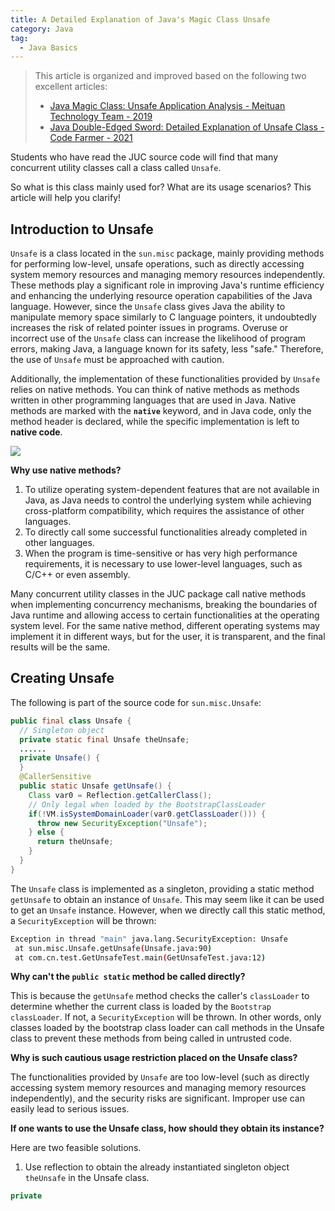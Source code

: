 ```yaml
---
title: A Detailed Explanation of Java's Magic Class Unsafe
category: Java
tag:
  - Java Basics
---
```


> This article is organized and improved based on the following two excellent articles:
>
> - [Java Magic Class: Unsafe Application Analysis - Meituan Technology Team - 2019](https://tech.meituan.com/2019/02/14/talk-about-java-magic-class-unsafe.html)
> - [Java Double-Edged Sword: Detailed Explanation of Unsafe Class - Code Farmer - 2021](https://xie.infoq.cn/article/8b6ed4195e475bfb32dacc5cb)

<!-- markdownlint-disable MD024 -->

Students who have read the JUC source code will find that many concurrent utility classes call a class called `Unsafe`.

So what is this class mainly used for? What are its usage scenarios? This article will help you clarify!

## Introduction to Unsafe

`Unsafe` is a class located in the `sun.misc` package, mainly providing methods for performing low-level, unsafe operations, such as directly accessing system memory resources and managing memory resources independently. These methods play a significant role in improving Java's runtime efficiency and enhancing the underlying resource operation capabilities of the Java language. However, since the `Unsafe` class gives Java the ability to manipulate memory space similarly to C language pointers, it undoubtedly increases the risk of related pointer issues in programs. Overuse or incorrect use of the `Unsafe` class can increase the likelihood of program errors, making Java, a language known for its safety, less "safe." Therefore, the use of `Unsafe` must be approached with caution.

Additionally, the implementation of these functionalities provided by `Unsafe` relies on native methods. You can think of native methods as methods written in other programming languages that are used in Java. Native methods are marked with the **`native`** keyword, and in Java code, only the method header is declared, while the specific implementation is left to **native code**.

![](https://oss.javaguide.cn/github/javaguide/java/basis/unsafe/image-20220717115231125.png)

**Why use native methods?**

1. To utilize operating system-dependent features that are not available in Java, as Java needs to control the underlying system while achieving cross-platform compatibility, which requires the assistance of other languages.
2. To directly call some successful functionalities already completed in other languages.
3. When the program is time-sensitive or has very high performance requirements, it is necessary to use lower-level languages, such as C/C++ or even assembly.

Many concurrent utility classes in the JUC package call native methods when implementing concurrency mechanisms, breaking the boundaries of Java runtime and allowing access to certain functionalities at the operating system level. For the same native method, different operating systems may implement it in different ways, but for the user, it is transparent, and the final results will be the same.

## Creating Unsafe

The following is part of the source code for `sun.misc.Unsafe`:

```java
public final class Unsafe {
  // Singleton object
  private static final Unsafe theUnsafe;
  ......
  private Unsafe() {
  }
  @CallerSensitive
  public static Unsafe getUnsafe() {
    Class var0 = Reflection.getCallerClass();
    // Only legal when loaded by the BootstrapClassLoader
    if(!VM.isSystemDomainLoader(var0.getClassLoader())) {
      throw new SecurityException("Unsafe");
    } else {
      return theUnsafe;
    }
  }
}
```

The `Unsafe` class is implemented as a singleton, providing a static method `getUnsafe` to obtain an instance of `Unsafe`. This may seem like it can be used to get an `Unsafe` instance. However, when we directly call this static method, a `SecurityException` will be thrown:

```bash
Exception in thread "main" java.lang.SecurityException: Unsafe
 at sun.misc.Unsafe.getUnsafe(Unsafe.java:90)
 at com.cn.test.GetUnsafeTest.main(GetUnsafeTest.java:12)
```

**Why can't the `public static` method be called directly?**

This is because the `getUnsafe` method checks the caller's `classLoader` to determine whether the current class is loaded by the `Bootstrap classLoader`. If not, a `SecurityException` will be thrown. In other words, only classes loaded by the bootstrap class loader can call methods in the Unsafe class to prevent these methods from being called in untrusted code.

**Why is such cautious usage restriction placed on the Unsafe class?**

The functionalities provided by `Unsafe` are too low-level (such as directly accessing system memory resources and managing memory resources independently), and the security risks are significant. Improper use can easily lead to serious issues.

**If one wants to use the Unsafe class, how should they obtain its instance?**

Here are two feasible solutions.

1. Use reflection to obtain the already instantiated singleton object `theUnsafe` in the Unsafe class.

```java
private